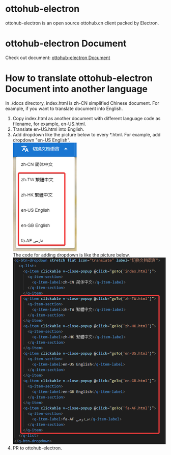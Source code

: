 # ottohub-electron
 ottohub-electron is an open source ottohub.cn client packed by Electron.
# ottohub-electron Document
 Check out document: [ottohub-electron Document](https://cnoctave.github.io/ottohub-electron/index.html)
# How to translate ottohub-electron Document into another language
 In ./docs directory, index.html is zh-CN simplified Chinese document. 
 For example, if you want to translate document into English.
 1. Copy index.html as another document with different language code as filename, 
 for example, en-US.html.
 2. Translate en-US.html into English.
 3. Add dropdown like the picture below to every *.html. 
 For example, add dropdown "en-US English".  
 ![the dropdown looking](./docs/pic/translate_dropdown.png)  
 The code for adding dropdown is like the picture below.  
 ![the dropdown code](./docs/pic/translate_dropdown_code.png) 
 4. PR to ottohub-electron.